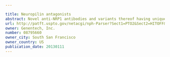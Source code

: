 ```yaml
---

title: Neuropilin antagonists
abstract: Novel anti-NRP1 antibodies and variants thereof having unique structural and functional characteristics are disclosed. Also provided are uses of the antibodies in research, diagnostic and therapeutic applications.
url: http://patft.uspto.gov/netacgi/nph-Parser?Sect1=PTO2&Sect2=HITOFF&p=1&u=%2Fnetahtml%2FPTO%2Fsearch-adv.htm&r=1&f=G&l=50&d=PALL&S1=08795660&OS=08795660&RS=08795660
owner: Genentech, Inc.
number: 08795660
owner_city: South San Francisco
owner_country: US
publication_date: 20130111
---
```

